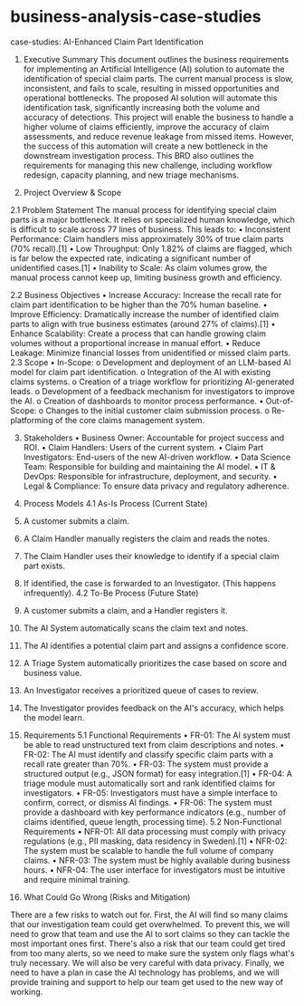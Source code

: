 # business-analysis-case-studies

case-studies: AI-Enhanced Claim Part Identification

1. Executive Summary
This document outlines the business requirements for implementing an Artificial Intelligence (AI) solution to automate the identification of special claim parts. The current manual process is slow, inconsistent, and fails to scale, resulting in missed opportunities and operational bottlenecks.
The proposed AI solution will automate this identification task, significantly increasing both the volume and accuracy of detections. This project will enable the business to handle a higher volume of claims efficiently, improve the accuracy of claim assessments, and reduce revenue leakage from missed items.
However, the success of this automation will create a new bottleneck in the downstream investigation process. This BRD also outlines the requirements for managing this new challenge, including workflow redesign, capacity planning, and new triage mechanisms.

2. Project Overview & Scope

2.1 Problem Statement
The manual process for identifying special claim parts is a major bottleneck. It relies on specialized human knowledge, which is difficult to scale across 77 lines of business. This leads to:
•	Inconsistent Performance: Claim handlers miss approximately 30% of true claim parts (70% recall).[1]
•	Low Throughput: Only 1.82% of claims are flagged, which is far below the expected rate, indicating a significant number of unidentified cases.[1]
•	Inability to Scale: As claim volumes grow, the manual process cannot keep up, limiting business growth and efficiency.

2.2 Business Objectives
•	Increase Accuracy: Increase the recall rate for claim part identification to be higher than the 70% human baseline.
•	Improve Efficiency: Dramatically increase the number of identified claim parts to align with true business estimates (around 27% of claims).[1]
•	Enhance Scalability: Create a process that can handle growing claim volumes without a proportional increase in manual effort.
•	Reduce Leakage: Minimize financial losses from unidentified or missed claim parts.
2.3 Scope
•	In-Scope:
o	Development and deployment of an LLM-based AI model for claim part identification.
o	Integration of the AI with existing claims systems.
o	Creation of a triage workflow for prioritizing AI-generated leads.
o	Development of a feedback mechanism for investigators to improve the AI.
o	Creation of dashboards to monitor process performance.
•	Out-of-Scope:
o	Changes to the initial customer claim submission process.
o	Re-platforming of the core claims management system.

3. Stakeholders
•	Business Owner: Accountable for project success and ROI.
•	Claim Handlers: Users of the current system.
•	Claim Part Investigators: End-users of the new AI-driven workflow.
•	Data Science Team: Responsible for building and maintaining the AI model.
•	IT & DevOps: Responsible for infrastructure, deployment, and security.
•	Legal & Compliance: To ensure data privacy and regulatory adherence.
 
4. Process Models
4.1 As-Is Process (Current State)
1.	A customer submits a claim.
2.	A Claim Handler manually registers the claim and reads the notes.
3.	The Claim Handler uses their knowledge to identify if a special claim part exists.
4.	If identified, the case is forwarded to an Investigator. (This happens infrequently).
4.2 To-Be Process (Future State)
1.	A customer submits a claim, and a Handler registers it.
2.	The AI System automatically scans the claim text and notes.
3.	The AI identifies a potential claim part and assigns a confidence score.
4.	A Triage System automatically prioritizes the case based on score and business value.
5.	An Investigator receives a prioritized queue of cases to review.
6.	The Investigator provides feedback on the AI's accuracy, which helps the model learn.

5. Requirements
5.1 Functional Requirements
•	FR-01: The AI system must be able to read unstructured text from claim descriptions and notes.
•	FR-02: The AI must identify and classify specific claim parts with a recall rate greater than 70%.
•	FR-03: The system must provide a structured output (e.g., JSON format) for easy integration.[1]
•	FR-04: A triage module must automatically sort and rank identified claims for investigators.
•	FR-05: Investigators must have a simple interface to confirm, correct, or dismiss AI findings.
•	FR-06: The system must provide a dashboard with key performance indicators (e.g., number of claims identified, queue length, processing time).
5.2 Non-Functional Requirements
•	NFR-01: All data processing must comply with privacy regulations (e.g., PII masking, data residency in Sweden).[1]
•	NFR-02: The system must be scalable to handle the full volume of company claims.
•	NFR-03: The system must be highly available during business hours.
•	NFR-04: The user interface for investigators must be intuitive and require minimal training.

6. What Could Go Wrong (Risks and Mitigation)

There are a few risks to watch out for. 
First, the AI will find so many claims that our investigation team could get overwhelmed. 
To prevent this, we will need to grow that team and use the AI to sort claims so they can tackle the most important ones first. 
There's also a risk that our team could get tired from too many alerts, so we need to make sure the system only flags what's truly necessary. 
We will also be very careful with data privacy. Finally, we need to have a plan in case the AI technology has problems, and we will provide training and support to help our team get used to the new way of working.

